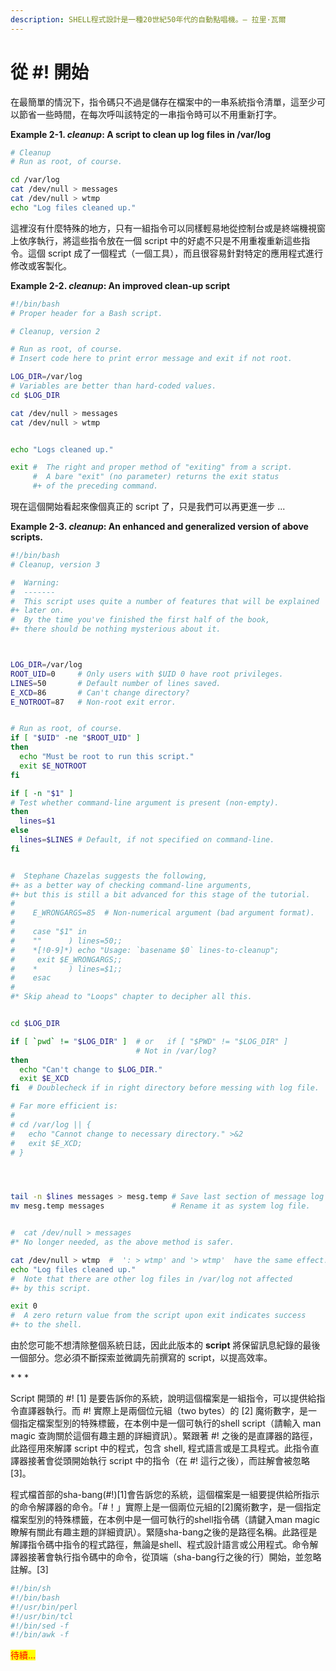 ```yaml
---
description: SHELL程式設計是一種20世紀50年代的自動點唱機。— 拉里·瓦爾
---
```


# 從 #! 開始

在最簡單的情況下，指令碼只不過是儲存在檔案中的一串系統指令清單，這至少可以節省一些時間，在每次呼叫該特定的一串指令時可以不用重新打字。

**Example 2-1. **_**cleanup**_**: A script to clean up log files in /var/log**

```bash
# Cleanup
# Run as root, of course.

cd /var/log
cat /dev/null > messages
cat /dev/null > wtmp
echo "Log files cleaned up."
```

這裡沒有什麼特殊的地方，只有一組指令可以同樣輕易地從控制台或是終端機視窗上依序執行，將這些指令放在一個 script 中的好處不只是不用重複重新這些指令。這個 script 成了一個程式（一個工具），而且很容易針對特定的應用程式進行修改或客製化。

**Example 2-2. **_**cleanup**_**: An improved clean-up script**

```bash
#!/bin/bash
# Proper header for a Bash script.

# Cleanup, version 2

# Run as root, of course.
# Insert code here to print error message and exit if not root.

LOG_DIR=/var/log
# Variables are better than hard-coded values.
cd $LOG_DIR

cat /dev/null > messages
cat /dev/null > wtmp


echo "Logs cleaned up."

exit #  The right and proper method of "exiting" from a script.
     #  A bare "exit" (no parameter) returns the exit status
     #+ of the preceding command. 

```

現在這個開始看起來像個真正的 script 了，只是我們可以再更進一步 ...

**Example 2-3. **_**cleanup**_**: An enhanced and generalized version of above scripts.**

```bash
#!/bin/bash
# Cleanup, version 3

#  Warning:
#  -------
#  This script uses quite a number of features that will be explained
#+ later on.
#  By the time you've finished the first half of the book,
#+ there should be nothing mysterious about it.



LOG_DIR=/var/log
ROOT_UID=0     # Only users with $UID 0 have root privileges.
LINES=50       # Default number of lines saved.
E_XCD=86       # Can't change directory?
E_NOTROOT=87   # Non-root exit error.


# Run as root, of course.
if [ "$UID" -ne "$ROOT_UID" ]
then
  echo "Must be root to run this script."
  exit $E_NOTROOT
fi  

if [ -n "$1" ]
# Test whether command-line argument is present (non-empty).
then
  lines=$1
else  
  lines=$LINES # Default, if not specified on command-line.
fi  


#  Stephane Chazelas suggests the following,
#+ as a better way of checking command-line arguments,
#+ but this is still a bit advanced for this stage of the tutorial.
#
#    E_WRONGARGS=85  # Non-numerical argument (bad argument format).
#
#    case "$1" in
#    ""      ) lines=50;;
#    *[!0-9]*) echo "Usage: `basename $0` lines-to-cleanup";
#     exit $E_WRONGARGS;;
#    *       ) lines=$1;;
#    esac
#
#* Skip ahead to "Loops" chapter to decipher all this.


cd $LOG_DIR

if [ `pwd` != "$LOG_DIR" ]  # or   if [ "$PWD" != "$LOG_DIR" ]
                            # Not in /var/log?
then
  echo "Can't change to $LOG_DIR."
  exit $E_XCD
fi  # Doublecheck if in right directory before messing with log file.

# Far more efficient is:
#
# cd /var/log || {
#   echo "Cannot change to necessary directory." >&2
#   exit $E_XCD;
# }




tail -n $lines messages > mesg.temp # Save last section of message log file.
mv mesg.temp messages               # Rename it as system log file.


#  cat /dev/null > messages
#* No longer needed, as the above method is safer.

cat /dev/null > wtmp  #  ': > wtmp' and '> wtmp'  have the same effect.
echo "Log files cleaned up."
#  Note that there are other log files in /var/log not affected
#+ by this script.

exit 0
#  A zero return value from the script upon exit indicates success
#+ to the shell.
```

由於您可能不想清除整個系統日誌，因此此版本的 **script** 將保留訊息紀錄的最後一個部分。您必須不斷探索並微調先前撰寫的 script，以提高效率。

\* \* \*

Script 開頭的 #! \[1] 是要告訴你的系統，說明這個檔案是一組指令，可以提供給指令直譯器執行。而 #! 實際上是兩個位元組（two bytes）的 \[2] 魔術數字，是一個指定檔案型別的特殊標籤，在本例中是一個可執行的shell script（請輸入 man magic 查詢關於這個有趣主題的詳細資訊）。緊跟著 #! 之後的是直譯器的路徑，此路徑用來解譯 script 中的程式，包含 shell, 程式語言或是工具程式。此指令直譯器接著會從頭開始執行 script 中的指令（在 #! 這行之後），而註解會被忽略 \[3]。

程式檔首部的sha-bang(#!)\[1]會告訴您的系統，這個檔案是一組要提供給所指示的命令解譯器的命令。「#！」實際上是一個兩位元組的\[2]魔術數字，是一個指定檔案型別的特殊標籤，在本例中是一個可執行的shell指令碼（請鍵入man magic瞭解有關此有趣主題的詳細資訊）。緊隨sha-bang之後的是路徑名稱。此路徑是解譯指令碼中指令的程式路徑，無論是shell、程式設計語言或公用程式。命令解譯器接著會執行指令碼中的命令，從頂端（sha-bang行之後的行）開始，並忽略註解。\[3]

```bash
#!/bin/sh
#!/bin/bash
#!/usr/bin/perl
#!/usr/bin/tcl
#!/bin/sed -f
#!/bin/awk -f
```

<mark style="color:red;">待續...</mark>
